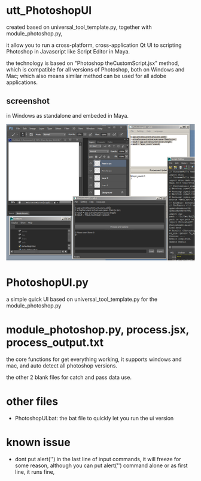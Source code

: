 # utt_PhotoshopUI

created based on universal_tool_template.py, together with module_photoshop.py,

it allow you to run a cross-platform, cross-application Qt UI to scripting Photoshop in Javascript like Script Editor in Maya.

the technology is based on "Photoshop theCustomScript.jsx" method, which is compatible for all versions of Photoshop, both on Windows and Mac; which also means similar method can be used for all adobe applications.

## screenshot

in Windows as standalone and embeded in Maya.

![PhotoshopUI_v0.1_screenshot.png](screenshot/PhotoshopUI_v0.1_screenshot.png?raw=true)

# PhotoshopUI.py

a simple quick UI based on universal_tool_template.py for the module_photoshop.py

# module_photoshop.py, process.jsx, process_output.txt

the core functions for get everything working, it supports windows and mac, and auto detect all photoshop versions.

the other 2 blank files for catch and pass data use.

# other files

  * PhotoshopUI.bat: the bat file to quickly let you run the ui version

# known issue
  * dont put alert('') in the last line of input commands, it will freeze for some reason, although you can put alert('') command alone or as first line, it runs fine,


